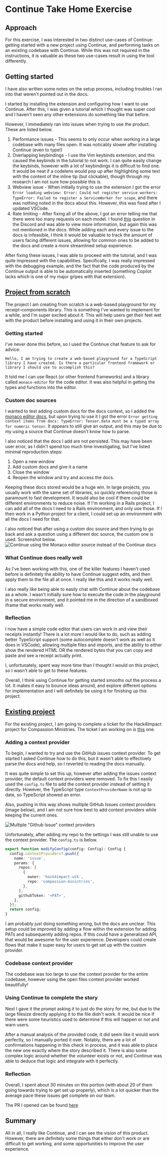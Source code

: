 # Continue Take Home Exercise

## Approach
For this exercise, I was interested in two distinct use-cases of Continue: getting started with a new project using Continue, and performing tasks on an existing codebase with Continue. While this was not required in the instructions, it is valuable as these two use-cases result in using the tool differently.

## Getting started
I have also written some notes on the setup process, including troubles I ran into that weren't pointed out in the docs.

I started by installing the extension and configuring how I want to use Continue. After this, I was given a tutorial which I thought was super cool and I haven't seen any other extensions do something like that before.

However, I immediately ran into issues when trying to use the product. These are listed below.
1. Performance issues - This seems to only occur when working in a large codebase with many files open. It was noticably slower after installing Continue (even to type!)
2. Overlapping keybindings - I use the Vim keybinds extension, and this caused the keybinds in the tutorial to not work. I can quite easily change the keybinds, however with a lot of keybindings it is difficult to find one. It would be neat if a codelens would pop up after highlighting some text with the content of the inline tip (but clickable), though through my research I am not sure how possible this is.
3. Webview issue - When initially trying to use the extension I got the error `Error loading webview: Error: Could not register service workers: TypeError: Failed to register a ServiceWorker for scope`, and there was nothing noted in the docs about this. However, this was fixed after I updated VSCode.
4. Rate limiting - After fixing all of the above, I got an error telling me that there were too many requests on each model. I found [this](https://discord.com/channels/1108621136150929458/1219699580719861872) question in the Discord and was able to view more information, but again this was not mentioned in the docs. While adding each and every issue to the docs is infeasible, I think it would be valuable to track the amount of users facing different issues, allowing for common ones to be added to the docs and create a more streamlined setup experience.

After fixing these issues, I was able to proceed with the tutorial, and I was quite impressed with the capabilities. Specifically, I was really impressed with the debugging example, and the fact that the code produced by the Continue output is able to be automatically inserted (something Copilot lacks which is one of my major gripes with that extension).

## [Project from scratch](https://github.com/zaviermiller/continue-takehome/tree/main/rc-playground)
The project I am creating from scratch is a web-based playground for my receipt-components library. This is something I've wanted to implement for a while, and I'm super excited about it. This will help users get their feet wet with the product before installing and using it in their own projects.

### Getting started
I've never done this before, so I used the Continue chat feature to ask for advice:

```
Hello, I am trying to create a web-based playground for a TypeScript library I have created. Is there a particular frontend framework or library I should use to accomplish this?
```

It told me I can use React (or other frontend frameworks) and a library called `monaco-editor` for the code editor. It was also helpful in getting the types and functions into the editor.

### Custom doc sources
I wanted to test adding custom docs for the docs context, so I added the [monaco editor docs](https://microsoft.github.io/monaco-editor/docs.html), but upon trying to use it I got the error `Error getting context items from docs: TypeError: Tensor.data must be a typed array for numeric tensor`. It appears to still give an output, and this may be due to my using a source that Continue doesn't know how to parse.

I also noticed that the docs I add are not persisted. This may have been user error, as I didn't spend too much time investigating, but I've listed minimal reproduction steps:
1. Open a new window
2. Add custom docs and give it a name
3. Close the window
4. Reopen the window and try and access the docs.

Keeping these docs stored would be a huge win. In large projects, you usually work with the same set of libraries, so quickly referencing those is paramount to fast development. It would also be cool if there could be different environments to reduce noise. If I'm working in a Rails project, I can add all of the docs I need to a Rails environment, and only use those. If I then work in a Python project for a client, I could set up an environment with all the docs I need for that.

I also noticed that after using a custom doc source and then trying to go back and ask a question using a different doc source, the custom one is used. Screenshot below.
![Continue using the Monaco editor source instead of the Continue docs](./images/using-incorrect-context.png)

### What Continue does really well
As I've been working with this, one of the killer features I haven't used before is definitely the ability to have Continue suggest edits, and then apply them to the file all at once. I really like this and it works really well.

I also really like being able to easily chat with Continue about the codebase as a whole. I wasn't initially sure how to execute the code in the playground in a secure environment, and it pointed me in the direction of a sandboxed iframe that works really well.

### Reflection
I now have a simple code editor that users can work in and view their receipts instantly! There is a lot more I would like to do, such as adding better TypeScript support (some autocomplete doesn't work as well as it does in VSCode), allowing multiple files and imports, and the ability to either show the rendered HTML OR the rendered bytes that you can copy and paste and see a receipt actually print.

I, unfortunately, spent way more time than I thought I would on this project, so I wasn't able to get to these features.

Overall, I think using Continue for getting started smooths out the process a lot. It makes it easy to bounce ideas around, and explore different options for implementation and I will definitely be using it for finishing up this project.

## [Existing project](https://github.com/hack4impact-utk/compassion-ministries/tree/2754832f044b6ea99cca64378abd8d4bae6078d7)

For the existing project, I am going to complete a ticket for the Hack4Impact project for Compassion Ministries. The ticket I am working on is [this](https://github.com/hack4impact-utk/compassion-ministries/issues/269) one.

### Adding a context provider
To begin, I wanted to try and use the GitHub issues context provider. To get started I asked Continue how to do this, but it wasn't able to effectively parse the docs and help, so I reverted to reading the docs manually.

It was quite simple to set this up, however after adding the issues context provider, the default context providers were removed. To fix this I easily used the `config.ts` file to add the context provider instead of setting it directly. However, the TypeScript type `ContextProviderName` is not up to date, so TypeScript showed an error.

Also, pushing in this way shows multiple GitHub Issues context providers (image below), and I am not sure how best to add context providers while keeping the current ones.

![Multiple "Github Issue" context providers](./images/multiple-gh-issues.png)

Unfortunately, after adding my repo to the settings I was still unable to use the context provider. The `config.ts` is below.

```typescript
export function modifyConfig(config: Config): Config {
  config.contextProviders?.push({
    name: 'issue',
    params: {
      repos: [
        {
          owner: 'hack4impact-utk',
          repo: 'compassion-ministries',
        },
      ],
      githubToken: '<PAT>',
    },
  });
  return config;
}

```
I am probably just doing something wrong, but the docs are unclear. This setup could be improved by adding a flow within the extension for adding PATs and subsequently adding repos. If this could have a generalized API, that would be awesome for the user experience. Developers could create flows that make it super easy for users to get set up with the custom provider.

### Codebase context provider
The codebase was too large to use the context provider for the entire codebase, however using the open files context provider worked beautifully!

### Using Continue to complete the story
Next I gave it the prompt asking it to just do the story for me, but due to the large filesize directly applying it to the file didn't work. It would be nice if there were some heuristics used to determine if this will happen or not and warn users.

After a manual analysis of the provided code, it did seem like it would work perfectly, so I manually ported it over. Notably, there are a lot of confirmations happening in this check in process, and it was able to place the new one exactly where the story described it. There is also some complex logic around whether the volunteer exists or not, and Continue was able to deduce that logic and integrate with it perfectly.

### Reflection
Overall, I spent about 30 minutes on this portion (with about 20 of them going towards trying to get set up properly), which is a lot quicker than the average pace these issues get complete on our team.

The PR I opened can be found [here](https://github.com/hack4impact-utk/compassion-ministries/pull/386)

## Summary
All in all, I really like Continue, and I can see the vision of this product. However, there are definitely some things that either don't work or are difficult to get working, and some opportunities to improve the user experience.
